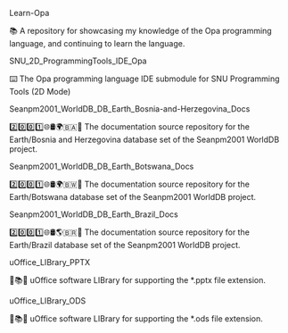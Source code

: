 
Learn-Opa

📚️ A repository for showcasing my knowledge of the Opa programming language, and continuing to learn the language. 

SNU_2D_ProgrammingTools_IDE_Opa

⌨️ The Opa programming language IDE submodule for SNU Programming Tools (2D Mode)

Seanpm2001_WorldDB_DB_Earth_Bosnia-and-Herzegovina_Docs

2️⃣️0️⃣️0️⃣️1️⃣️🌐️🛢️🌍️🇧🇦️📖️ The documentation source repository for the Earth/Bosnia and Herzegovina database set of the Seanpm2001 WorldDB project. 

Seanpm2001_WorldDB_DB_Earth_Botswana_Docs

2️⃣️0️⃣️0️⃣️1️⃣️🌐️🛢️🌍️🇧🇼️📖️ The documentation source repository for the Earth/Botswana database set of the Seanpm2001 WorldDB project. 

Seanpm2001_WorldDB_DB_Earth_Brazil_Docs

2️⃣️0️⃣️0️⃣️1️⃣️🌐️🛢️🌎️🇧🇷️📖️ The documentation source repository for the Earth/Brazil database set of the Seanpm2001 WorldDB project. 

uOffice_LIBrary_PPTX

📙️📚️💾️ uOffice software LIBrary for supporting the *.pptx file extension.

uOffice_LIBrary_ODS

📙️📚️💾️ uOffice software LIBrary for supporting the *.ods file extension.

